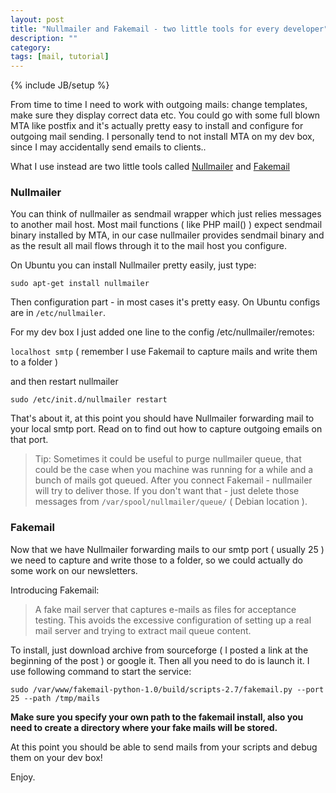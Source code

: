 ```yaml
---
layout: post
title: "Nullmailer and Fakemail - two little tools for every developer"
description: ""
category: 
tags: [mail, tutorial]
---
```

{% include JB/setup %}

From time to time I need to work with outgoing mails: change templates, make sure they display correct data etc. You could go with some full blown MTA like postfix and it's actually pretty easy to install and configure for outgoing mail sending. I personally tend to not install MTA on my dev box, since I may accidentally send emails to clients..

What I use instead are two little tools called [Nullmailer](https://github.com/bruceg/nullmailer) and [Fakemail](http://sourceforge.net/projects/fakemail/)

### Nullmailer

You can think of nullmailer as sendmail wrapper which just relies messages to another mail host. Most mail functions ( like PHP mail() ) expect sendmail binary installed by MTA, in our case nullmailer provides sendmail binary and as the result all mail flows through it to the mail host you configure. 

On Ubuntu you can install Nullmailer pretty easily, just type:

`sudo apt-get install nullmailer`

Then configuration part - in most cases it's pretty easy. On Ubuntu configs are in `/etc/nullmailer`. 

For my dev box I just added one line to the config /etc/nullmailer/remotes:

`localhost smtp` ( remember I use Fakemail to capture mails and write them to a folder )

and then restart nullmailer

`sudo /etc/init.d/nullmailer restart`

That's about it, at this point you should have Nullmailer forwarding mail to your local smtp port. Read on to find out how to capture outgoing emails on that port.

> Tip: Sometimes it could be useful to purge nullmailer queue, that could be the case when you machine was running for a while and a bunch of mails got queued. After you connect Fakemail - nullmailer will try to deliver those. If you don't want that - just delete those messages from `/var/spool/nullmailer/queue/` ( Debian location ).

### Fakemail

Now that we have Nullmailer forwarding mails to our smtp port ( usually 25 ) we need to capture and write those to a folder, so we could actually do some work on our newsletters.

Introducing Fakemail:

> A fake mail server that captures e-mails as files for acceptance testing. This avoids the excessive configuration of setting up a real mail server and trying to extract mail queue content.

To install, just download archive from sourceforge ( I posted a link at the beginning of the post ) or google it. Then all you need to do is launch it. I use following command to start the service:

`sudo /var/www/fakemail-python-1.0/build/scripts-2.7/fakemail.py --port 25 --path /tmp/mails`

**Make sure you specify your own path to the fakemail install, also you need to create a directory where your fake mails will be stored.** 

At this point you should be able to send mails from your scripts and debug them on your dev box!

Enjoy.
